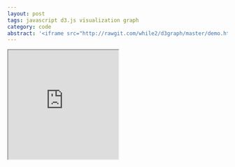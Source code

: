 ```yaml
---
layout: post
tags: javascript d3.js visualization graph
category: code
abstract: '<iframe src="http://rawgit.com/while2/d3graph/master/demo.html" width="50%" height="250"/>'
---
```


<iframe src="http://rawgit.com/while2/d3graph/master/demo.html" width="50%" height="250"/>
